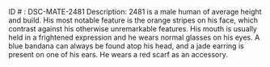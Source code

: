 ID # : DSC-MATE-2481
Description: 2481 is a male human of average height and build. His most notable feature is the orange stripes on his face, which contrast against his otherwise unremarkable features. His mouth is usually held in a frightened expression and he wears normal glasses on his eyes. A blue bandana can always be found atop his head, and a jade earring is present on one of his ears. He wears a red scarf as an accessory.